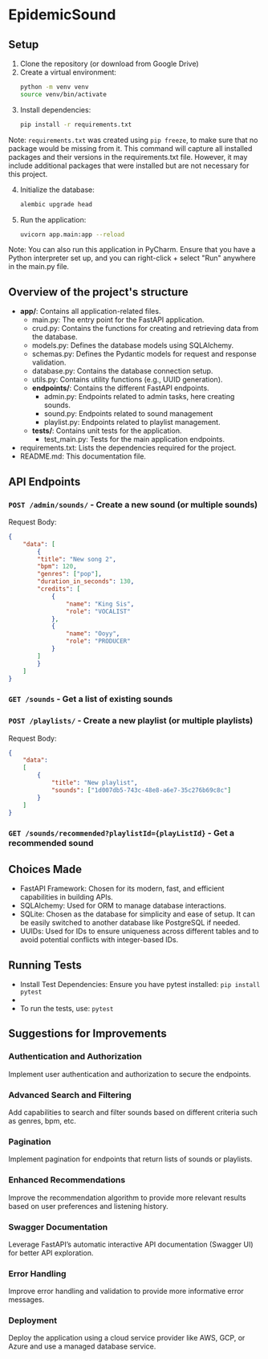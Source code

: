 # EpidemicSound

## Setup

1. Clone the repository (or download from Google Drive)
2. Create a virtual environment:
    ```bash
    python -m venv venv
    source venv/bin/activate
    ```
3. Install dependencies:
    ```bash
    pip install -r requirements.txt
    ```

Note: `requirements.txt` was created using `pip freeze`, to make sure that no package would be 
missing from it. This command will capture all installed packages and their versions in the 
requirements.txt file. However, it may include additional packages that were installed but are 
not necessary for this project.

4. Initialize the database:
    ```bash
    alembic upgrade head
    ```
5. Run the application:
    ```bash
    uvicorn app.main:app --reload
    ```
Note: You can also run this application in PyCharm. Ensure that you have a Python interpreter 
set up, and you can right-click + select "Run" anywhere in the main.py file.
   
## Overview of the project's structure

- **app/**: Contains all application-related files.
  - main.py: The entry point for the FastAPI application.
  - crud.py: Contains the functions for creating and retrieving data from the database.
  - models.py: Defines the database models using SQLAlchemy.
  - schemas.py: Defines the Pydantic models for request and response validation.
  - database.py: Contains the database connection setup.
  - utils.py: Contains utility functions (e.g., UUID generation).
  - **endpoints/**: Contains the different FastAPI endpoints.
    - admin.py: Endpoints related to admin tasks, here creating sounds.
    - sound.py: Endpoints related to sound management
    - playlist.py: Endpoints related to playlist management.
  - **tests/**: Contains unit tests for the application.
    - test_main.py: Tests for the main application endpoints.
- requirements.txt: Lists the dependencies required for the project.
- README.md: This documentation file.

## API Endpoints

### `POST /admin/sounds/` - Create a new sound (or multiple sounds)

Request Body:

```json
{
    "data": [
        {
        "title": "New song 2",
        "bpm": 120,
        "genres": ["pop"],
        "duration_in_seconds": 130,
        "credits": [
            {
                "name": "King Sis",
                "role": "VOCALIST"
            },
            {
                "name": "Ooyy",
                "role": "PRODUCER"
            }
        ]
        }
    ]
}
```

### `GET /sounds` - Get a list of existing sounds

### `POST /playlists/` - Create a new playlist (or multiple playlists)

Request Body:

```json
{
    "data":
    [
        {
            "title": "New playlist",
            "sounds": ["1d007db5-743c-48e8-a6e7-35c276b69c8c"]
        }
    ]
}
```

### `GET /sounds/recommended?playlistId={playListId}` - Get a recommended sound

## Choices Made
- FastAPI Framework: Chosen for its modern, fast, and efficient capabilities in building APIs.
- SQLAlchemy: Used for ORM to manage database interactions.
- SQLite: Chosen as the database for simplicity and ease of setup. It can be easily switched to 
  another database like PostgreSQL if needed.
- UUIDs: Used for IDs to ensure uniqueness across different tables and to avoid potential 
  conflicts with integer-based IDs.

## Running Tests

- Install Test Dependencies:
Ensure you have pytest installed: `pip install pytest`
- 
- To run the tests, use: `pytest`

## Suggestions for Improvements

### Authentication and Authorization
Implement user authentication and authorization to secure the endpoints.

### Advanced Search and Filtering
Add capabilities to search and filter sounds based on different criteria such as genres, bpm, etc.

### Pagination
Implement pagination for endpoints that return lists of sounds or playlists.

### Enhanced Recommendations
Improve the recommendation algorithm to provide more relevant results based on user preferences 
and listening history.

### Swagger Documentation
Leverage FastAPI’s automatic interactive API documentation (Swagger UI) for better API exploration.

### Error Handling
Improve error handling and validation to provide more informative error messages.

### Deployment
Deploy the application using a cloud service provider like AWS, GCP, or Azure and use a managed database service.
